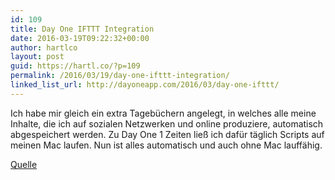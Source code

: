 ```yaml
---
id: 109
title: Day One IFTTT Integration
date: 2016-03-19T09:22:32+00:00
author: hartlco
layout: post
guid: https://hartl.co/?p=109
permalink: /2016/03/19/day-one-ifttt-integration/
linked_list_url: http://dayoneapp.com/2016/03/day-one-ifttt/
---
```

Ich habe mir gleich ein extra Tagebüchern angelegt, in welches alle meine Inhalte, die ich auf sozialen Netzwerken und online produziere, automatisch abgespeichert werden. Zu Day One 1 Zeiten ließ ich dafür täglich Scripts auf meinen Mac laufen. Nun ist alles automatisch und auch ohne Mac lauffähig.

[Quelle](http://dayoneapp.com/2016/03/day-one-ifttt/)
